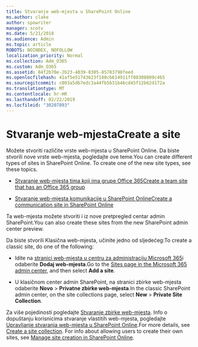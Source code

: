 ```yaml
---
title: Stvaranje web-mjesta u SharePoint Online
ms.author: clake
author: spowriter
manager: scotv
ms.date: 5/21/2018
ms.audience: Admin
ms.topic: article
ROBOTS: NOINDEX, NOFOLLOW
localization_priority: Normal
ms.collection: Adm_O365
ms.custom: Adm_O365
ms.assetid: 84f2b70e-2b23-4039-8305-85783798feed
ms.openlocfilehash: 41af5e51743623f108cb614911ff88308809c4b5
ms.sourcegitcommit: c003a5db7edc3a44fb5b31b46cd45f12b62d172a
ms.translationtype: MT
ms.contentlocale: hr-HR
ms.lasthandoff: 02/22/2019
ms.locfileid: "30207893"
---
```

# <a name="create-a-site"></a><span data-ttu-id="5e8c5-102">Stvaranje web-mjesta</span><span class="sxs-lookup"><span data-stu-id="5e8c5-102">Create a site</span></span>

<span data-ttu-id="5e8c5-p101">Možete stvoriti različite vrste web-mjesta u SharePoint Online. Da biste stvorili nove vrste web-mjesta, pogledajte ove teme.</span><span class="sxs-lookup"><span data-stu-id="5e8c5-p101">You can create different types of sites in SharePoint Online. To create one of the new site types, see these topics.</span></span>
  
- [<span data-ttu-id="5e8c5-105">Stvaranje web-mjesta tima koji ima grupe Office 365</span><span class="sxs-lookup"><span data-stu-id="5e8c5-105">Create a team site that has an Office 365 group</span></span>](https://go.microsoft.com/fwlink/?linkid=866292)
    
- [<span data-ttu-id="5e8c5-106">Stvaranje web-mjesta komunikacije u SharePoint Online</span><span class="sxs-lookup"><span data-stu-id="5e8c5-106">Create a communication site in SharePoint Online</span></span>](https://go.microsoft.com/fwlink/?linkid=866294)
    
<span data-ttu-id="5e8c5-107">Ta web-mjesta možete stvoriti i iz nove pretpregled centar admin SharePoint.</span><span class="sxs-lookup"><span data-stu-id="5e8c5-107">You can also create these sites from the new SharePoint admin center preview.</span></span>
  
<span data-ttu-id="5e8c5-108">Da biste stvorili Klasična web-mjesta, učinite jedno od sljedećeg:</span><span class="sxs-lookup"><span data-stu-id="5e8c5-108">To create a classic site, do one of the following:</span></span>
  
- <span data-ttu-id="5e8c5-109">Idite na [stranici web-mjesta u centru za administraciju Microsoft 365](https://portal.office.com/adminportal/home#/SitesList)i odaberite **Dodaj web-mjesta**.</span><span class="sxs-lookup"><span data-stu-id="5e8c5-109">Go to the [Sites page in the Microsoft 365 admin center](https://portal.office.com/adminportal/home#/SitesList), and then select **Add a site**.</span></span>
    
- <span data-ttu-id="5e8c5-110">U klasičnom center admin SharePoint, na stranici zbirke web-mjesta odaberite **Novo** \> **Privatne zbirke web-mjesta**.</span><span class="sxs-lookup"><span data-stu-id="5e8c5-110">In the classic SharePoint admin center, on the site collections page, select **New** \> **Private Site Collection**.</span></span>
    
<span data-ttu-id="5e8c5-p102">Za više pojedinosti pogledajte [Stvaranje zbirke web-mjesta](https://go.microsoft.com/fwlink/?linkid=866295). Info o dopuštanju korisnicima stvaranje vlastitih web-mjesta, pogledajte [Upravljanje stvaranja web-mjesta u SharePoint Online](https://go.microsoft.com/fwlink/?linkid=866296).</span><span class="sxs-lookup"><span data-stu-id="5e8c5-p102">For more details, see [Create a site collection](https://go.microsoft.com/fwlink/?linkid=866295). For info about allowing users to create their own sites, see [Manage site creation in SharePoint Online](https://go.microsoft.com/fwlink/?linkid=866296).</span></span>
  

